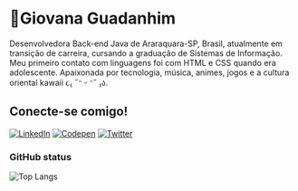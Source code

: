 
# 🎐Giovana Guadanhim 

Desenvolvedora Back-end Java de Araraquara-SP, Brasil, atualmente em transição de carreira, cursando a graduação de Sistemas de Informação. Meu primeiro contato com linguagens foi com HTML e CSS quando era adolescente.
Apaixonada por tecnologia, música, animes, jogos e a cultura oriental kawaii ૮₍ ˶ᵔ ᵕ ᵔ˶ ₎ა.

## Conecte-se comigo! 
[![LinkedIn](https://img.shields.io/badge/LinkedIn-83cbff?style=for-the-badge&logo=linkedin&logoColor=0E76A8)](https://www.linkedin.com/in/giovana-guadanhim-/) [![Codepen](https://img.shields.io/badge/Codepen-83cbff?style=for-the-badge&logo=codepen)](https://codepen.io/Guadanhim) [![Twitter](https://img.shields.io/badge/Twitter-83cbff?style=for-the-badge&logo=Twitter)](https://twitter.com/GioGuadanhimDev) 


### GitHub status
![Top Langs](https://github-readme-stats-git-masterrstaa-rickstaa.vercel.app/api/top-langs/?username=Guadanhim&layout=compact&bg_color=83cbff&border_color=000&title_color=000&text_color=000)

